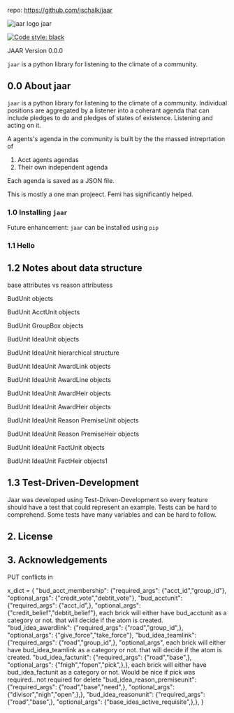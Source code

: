 repo: https://github.com/jschalk/jaar

![jaar logo](https://github.com/jschalk/jaar/tree/main/logo/jaar_64.png) jaar

[![Code style: black](https://img.shields.io/badge/code%20style-black-000000.svg)](https://github.com/psf/black)


JAAR Version 0.0.0

`jaar` is a python library for listening to the climate of a community.

## 0.0 About jaar

`jaar` is a python library for listening to the climate of a community. Individual 
positions are aggregated by a listener into a coherant agenda that can include pledges 
to do and pledges of states of existence. Listening and acting on it.

A agents's agenda in the community is built by the the massed intreprtation of
1. Acct agents agendas 
2. Their own independent agenda

Each agenda is saved as a JSON file. 

This is mostly a one man projeect. Femi has significantly helped. 

 
### 1.0 Installing `jaar`

<!-- TODO: add dependencies -->

Future enhancement: `jaar` can be installed using `pip`

<!-- TODO: Get pip install to function correctly

    pip install jaar

If you have installed `jaar` before, and you should ensure `pip` downloads the latest version (rather than using its internal cache) you can use the following commands:

    pip uninstall jaar
    pip install --no-cache jaar

-->

### 1.1 Hello 

<!-- TODO: Add simplest example

Should examples be found in a separate repository to ensure the `jaar` repository stays 
relatively small, whilst still providing a thorough knowledgebase of code-samples, 
screenshots and elucidatory text.

-->

## 1.2 Notes about data structure

<!-- TODO: Add elucidations -->
base attributes vs reason attributess

BudUnit objects

BudUnit AcctUnit objects

BudUnit GroupBox objects

BudUnit IdeaUnit objects

BudUnit IdeaUnit hierarchical structure

BudUnit IdeaUnit AwardLink objects

BudUnit IdeaUnit AwardLine objects

BudUnit IdeaUnit AwardHeir objects

BudUnit IdeaUnit AwardHeir objects

BudUnit IdeaUnit Reason PremiseUnit objects

BudUnit IdeaUnit Reason PremiseHeir objects

BudUnit IdeaUnit FactUnit objects

BudUnit IdeaUnit FactHeir objects1


## 1.3 Test-Driven-Development

Jaar was developed using Test-Driven-Development so every feature should have a test
that could represent an example. Tests can be hard to comprehend. Some tests have many 
variables and can be hard to follow.

<!-- TODO: Add examples 
Should examples be in a separate repository to ensure the `jaar` repository stays 
relatively small? (whilst still providing a thorough knowledgebase of code-samples, 
screenshots and elucidatory text.)
-->



## 2. License

<!-- TODO: Consider which license to pick -->


## 3. Acknowledgements

<!-- TODO: Consider which license to pick -->





<!-- TODO: Find out how to autopopulate the below modeled after the borb library
[![Corpus Coverage : 100.0%](https://img.shields.io/badge/corpus%20coverage-100.0%25-green)]()
[![Public Method Documentation : 100%](https://img.shields.io/badge/public%20method%20documentation-100%25-green)]()
[![Number of Tests : 615](https://img.shields.io/badge/number%20of%20tests-615-green)]()
[![Python : 3.8 | 3.9 | 3.10 ](https://img.shields.io/badge/python-3.8%20&#124;%203.9%20&#124;%203.10-green)]() 

[![Downloads](https://pepy.tech/badge/borb)](https://pepy.tech/projeect/borb)
[![Downloads](https://pepy.tech/badge/borb/month)](https://pepy.tech/projeect/borb)
-->



PUT conflicts in 

x_dict = {
    "bud_acct_membership":          {"required_args": {"acct_id","group_id"},       "optional_args": {"credit_vote","debtit_vote"},
    "bud_acctunit":                 {"required_args": {"acct_id",},                 "optional_args": {"credit_belief","debtit_belief"},
each brick will either have bud_acctunit as a category or not. that will decide if the atom is created. 
    "bud_idea_awardlink":           {"required_args": {"road","group_id",},         "optional_args": {"give_force","take_force"},
    "bud_idea_teamlink":            {"required_args": {"road","group_id",},         "optional_args",
each brick will either have bud_idea_teamlink as a category or not. that will decide if the atom is created. 
    "bud_idea_factunit":            {"required_args": {"road","base",},             "optional_args": {"fnigh","fopen","pick",},},
each brick will either have bud_idea_factunit as a category or not. Would be nice if pick was required...not required for delete
    "bud_idea_reason_premiseunit":  {"required_args": {"road","base","need",},      "optional_args": {"divisor","nigh","open",},},
    "bud_idea_reasonunit":          {"required_args": {"road","base",},             "optional_args": {"base_idea_active_requisite",},},
}

